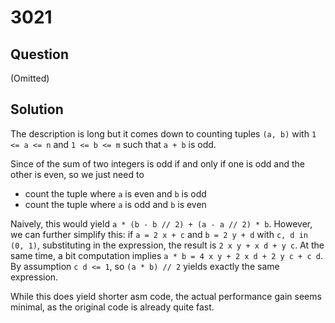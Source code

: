 # 3021

## Question

(Omitted)

## Solution 

The description is long but it comes down to counting tuples `(a, b)` with `1 <= a <= n` and `1 <= b <= m` such that `a + b` is odd.

Since of the sum of two integers is odd if and only if one is odd and the other is even, so we just need to
* count the tuple where `a` is even and `b` is odd
* count the tuple where `a` is odd and `b` is even

Naively, this would yield `a * (b - b // 2) + (a - a // 2) * b`. However, we can further simplify this: if `a = 2 x + c` and `b = 2 y + d` with `c, d in (0, 1)`, substituting in the expression, the result is `2 x y + x d + y c`. At the same time, a bit computation implies `a * b = 4 x y + 2 x d + 2 y c + c d`. By assumption `c d <= 1`, so `(a * b) // 2` yields exactly the same expression.

While this does yield shorter asm code, the actual performance gain seems minimal, as the original code is already quite fast.

